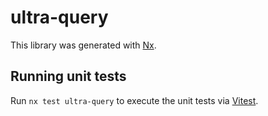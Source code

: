 # ultra-query

This library was generated with [Nx](https://nx.dev).

## Running unit tests

Run `nx test ultra-query` to execute the unit tests via [Vitest](https://vitest.dev/).
